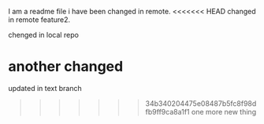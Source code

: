 I am a readme file
i have been changed in remote.
<<<<<<< HEAD
changed in remote feature2.

chenged in local repo

another changed
=======
 updated in text branch
>>>>>>> 34b340204475e08487b5fc8f98dfb9ff9ca8a1f1
one more
new thing
